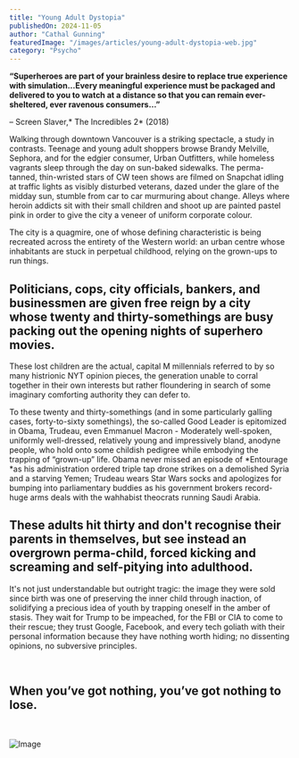 ```yaml
---
title: "Young Adult Dystopia"
publishedOn: 2024-11-05
author: "Cathal Gunning"
featuredImage: "/images/articles/young-adult-dystopia-web.jpg"
category: "Psycho"
---
```


**“Superheroes are part of your brainless desire to replace true experience with simulation...Every meaningful experience must be packaged and delivered to you to watch at a distance so that you can remain ever-sheltered, ever ravenous consumers…”**

– Screen Slaver,* The Incredibles 2* (2018)

Walking through downtown Vancouver is a striking spectacle, a study in contrasts. Teenage and young adult shoppers browse Brandy Melville, Sephora, and for the edgier consumer, Urban Outfitters, while homeless vagrants sleep through the day on sun-baked sidewalks. The perma-tanned, thin-wristed stars of CW teen shows are filmed on Snapchat idling at traffic lights as visibly disturbed veterans, dazed under the glare of the midday sun, stumble from car to car murmuring about change. Alleys where heroin addicts sit with their small children and shoot up are painted pastel pink in order to give the city a veneer of uniform corporate colour.

The city is a quagmire, one of whose defining characteristic is being recreated across the entirety of the Western world: an urban centre whose inhabitants are stuck in perpetual childhood, relying on the grown-ups to run things.

## Politicians, cops, city officials, bankers, and businessmen are given free reign by a city whose twenty and thirty-somethings are busy packing out the opening nights of superhero movies.

These lost children are the actual, capital M millennials referred to by so many histrionic NYT opinion pieces, the generation unable to corral together in their own interests but rather floundering in search of some imaginary comforting authority they can defer to.

To these twenty and thirty-somethings (and in some particularly galling cases, forty-to-sixty somethings), the so-called Good Leader is epitomized in Obama, Trudeau, even Emmanuel Macron - Moderately well-spoken, uniformly well-dressed, relatively young and impressively bland, anodyne people, who hold onto some childish pedigree while embodying the trapping of “grown-up” life. Obama never missed an episode of *Entourage *as his administration ordered triple tap drone strikes on a demolished Syria and a starving Yemen; Trudeau wears Star Wars socks and apologizes for bumping into parliamentary buddies as his government brokers record-huge arms deals with the wahhabist theocrats running Saudi Arabia.

## These adults hit thirty and don't recognise their parents in themselves, but see instead an overgrown perma-child, forced kicking and screaming and self-pitying into adulthood.

It's not just understandable but outright tragic: the image they were sold since birth was one of preserving the inner child through inaction, of solidifying a precious idea of youth by trapping oneself in the amber of stasis. They wait for Trump to be impeached, for the FBI or CIA to come to their rescue; they trust Google, Facebook, and every tech goliath with their personal information because they have nothing worth hiding; no dissenting opinions, no subversive principles.

‍

## When you’ve got nothing, you’ve got nothing to lose.

‍

![Image](/images/articles/young-adult-dystopia-1-web.png)‍
